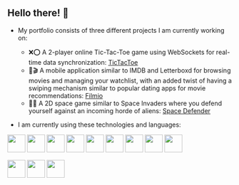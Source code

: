 ## Hello there! 👋

- My portfolio consists of three different projects I am currently working on:
  - ❌⭕ A 2-player online Tic-Tac-Toe game using WebSockets for real-time data synchronization: [TicTacToe](https://github.com/ehirvi/tictactoe-web)
  - 🎥🎬 A mobile application similar to IMDB and Letterboxd for browsing movies and managing your watchlist, with an added twist of having a swiping mechanism similar to popular dating apps for movie recommendations: [Filmio](https://github.com/ehirvi/filmio)
  - 👾🚀 A 2D space game similar to Space Invaders where you defend yourself against an incoming horde of aliens: [Space Defender](https://github.com/ehirvi/space_defender)

- I am currently using these technologies and languages:

<img height=40 src="https://img.shields.io/badge/react-%2320232a.svg?style=for-the-badge&logo=react&logoColor=%2361DAFB" /> <img height=40 src="https://img.shields.io/badge/react_native-%2320232a.svg?style=for-the-badge&logo=react&logoColor=%2361DAFB" /> <img height=40 src="https://img.shields.io/badge/redux-%23593d88.svg?style=for-the-badge&logo=redux&logoColor=white" /> <img height=40 src="https://img.shields.io/badge/node.js-6DA55F?style=for-the-badge&logo=node.js&logoColor=white" />  <img height=40 src="https://img.shields.io/badge/express.js-%23404d59.svg?style=for-the-badge&logo=express&logoColor=%2361DAFB" />  <img height=40 src="https://img.shields.io/badge/-GraphQL-E10098?style=for-the-badge&logo=graphql&logoColor=white" />  <img height=40 src="https://img.shields.io/badge/postgres-%23316192.svg?style=for-the-badge&logo=postgresql&logoColor=white" />  <img height=40 src="https://img.shields.io/badge/MongoDB-%234ea94b.svg?style=for-the-badge&logo=mongodb&logoColor=white" /> <img height=40 src="https://img.shields.io/badge/docker-%230db7ed.svg?style=for-the-badge&logo=docker&logoColor=white" />

<img height=40 src="https://img.shields.io/badge/typescript-%23007ACC.svg?style=for-the-badge&logo=typescript&logoColor=white" /> <img height=40 src="https://img.shields.io/badge/javascript-%23323330.svg?style=for-the-badge&logo=javascript&logoColor=%23F7DF1E" /> <img height=40 src="https://img.shields.io/badge/python-3670A0?style=for-the-badge&logo=python&logoColor=ffdd54" />


<!--
**ehirvi/ehirvi** is a ✨ _special_ ✨ repository because its `README.md` (this file) appears on your GitHub profile.

Here are some ideas to get you started:

- 🔭 I’m currently working on ...
- 🌱 I’m currently learning ...
- 👯 I’m looking to collaborate on ...
- 🤔 I’m looking for help with ...
- 💬 Ask me about ...
- 📫 How to reach me: ...
- 😄 Pronouns: ...
- ⚡ Fun fact: ...
-->
